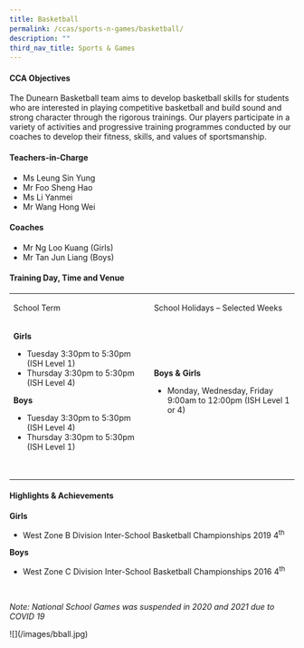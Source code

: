 ```yaml
---
title: Basketball
permalink: /ccas/sports-n-games/basketball/
description: ""
third_nav_title: Sports & Games
---
```

<h4>CCA Objectives</h4>
<p>The Dunearn Basketball team aims to develop basketball skills for students who are interested in playing competitive basketball and&nbsp;build sound and strong character through the rigorous trainings. Our players participate in a variety of activities and progressive training programmes conducted by our coaches to develop their fitness, skills, and values of sportsmanship.</p>
<h4>Teachers-in-Charge</h4>
<ul>
<li>Ms Leung Sin Yung</li>
<li>Mr Foo Sheng Hao</li>
<li>Ms Li Yanmei</li>
<li>Mr Wang Hong Wei</li>
</ul>
<h4>Coaches</h4>
<ul>
<li>Mr Ng Loo Kuang (Girls)</li>
<li>Mr Tan Jun Liang (Boys)</li>
</ul>
<h4>Training Day, Time and Venue</h4>
<table>
<tbody>
<tr>
<td style="width: 280.438px;">
<p>School Term</p>
</td>
<td style="width: 283.962px;">
<p>School Holidays &ndash; Selected Weeks</p>
</td>
</tr>
<tr>
<td style="width: 280.438px;">
<p><strong>Girls</strong></p>
<ul>
<li>Tuesday 3:30pm to 5:30pm (ISH Level 1)</li>
<li>Thursday 3:30pm to 5:30pm (ISH Level 4)</li>
</ul>
<p><strong>Boys</strong></p>
<ul>
<li>Tuesday 3:30pm to 5:30pm (ISH Level 4)</li>
<li>Thursday 3:30pm to 5:30pm (ISH Level 1)</li>
</ul>
<p>&nbsp;</p>
</td>
<td style="width: 283.962px;">
<p><strong>Boys &amp; Girls</strong></p>
<ul>
<li>Monday, Wednesday, Friday 9:00am to 12:00pm (ISH Level 1 or 4)</li>
</ul>
<p>&nbsp;</p>
</td>
</tr>
</tbody>
</table>
<h4>Highlights &amp; Achievements</h4>
<p><strong>Girls</strong></p>
<ul>
<li>West Zone B Division Inter-School Basketball Championships 2019 4<sup>th</sup></li>
</ul>
<p><strong>Boys</strong></p>
<ul>
<li>West Zone C Division Inter-School Basketball Championships 2016 4<sup>th</sup></li>
</ul>
<p>&nbsp;</p>
<p><em>Note: National School Games was suspended in 2020 and 2021 due to COVID 19</em></p>
![](/images/bball.jpg)
